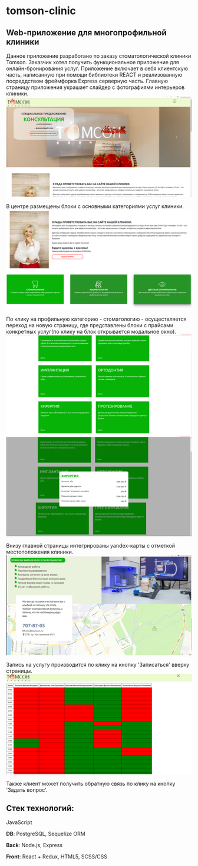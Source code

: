 # tomson-clinic
## Web-приложение для многопрофильной клиники

Данное приложение разработано по заказу стоматологической клиники Tomson.
Заказчик хотел получить функциональное приложение для онлайн-бронирования услуг.
Приложение включает в себя клиентскую часть, написанную при помощи библиотеки REACT и реализованную посреддством фреймфорка Express серверную часть.
Главную страницу приложения украшает слайдер с фотографиями интерьеров клиники.
![](/images/main.png)

В центре размещены блоки с основными категориями услуг клиники. 
![](/images/categories.png)

По клику на профильную категорию - стоматологию - осуществляется переход на новую страницу, где представлены блоки с прайсами конкретных услуг(по клику на блок открывается модальное окно).
![](/images/categories2.png)
![](/images/prices.png)

Внизу главной страницы интегрированы yandex-карты с отметкой местоположения клиники.
![](/images/maps.png)

Запись на услугу производится по клику на кнопку 'Записаться' вверху страницы.
![](/images/booking.png)

Также клиент может получить обратную связь по клику на кнопку 'Задать вопрос'.

## Стек технологий:
JavaScript

**DB**: PostgreSQL, Sequelize ORM

**Back**: Node.js, Express

**Front**: React + Redux, HTML5, SCSS/CSS
